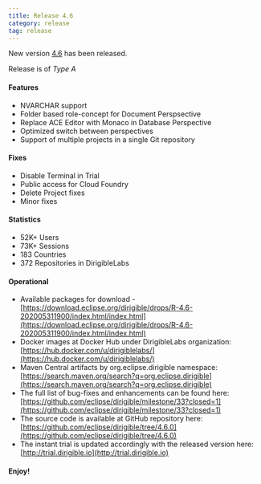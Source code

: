 ```yaml
---
title: Release 4.6
category: release
tag: release
---
```


New version [4.6](https://download.eclipse.org/dirigible/drops/R-4.6-202005311900/index.html) has been released.

Release is of *Type A*

#### Features

* NVARCHAR support
* Folder based role-concept for Document Perspsective
* Replace ACE Editor with Monaco in Database Perspective
* Optimized switch between perspectives
* Support of multiple projects in a single Git repository


#### Fixes

* Disable Terminal in Trial
* Public access for Cloud Foundry
* Delete Project fixes
* Minor fixes

#### Statistics

* 52K+ Users
* 73K+ Sessions
* 183 Countries
* 372 Repositories in DirigibleLabs

#### Operational

* Available packages for download - [https://download.eclipse.org/dirigible/drops/R-4.6-202005311900/index.html/index.html](https://download.eclipse.org/dirigible/drops/R-4.6-202005311900/index.html/index.html)
* Docker images at Docker Hub under DirigibleLabs organization:	[https://hub.docker.com/u/dirigiblelabs/](https://hub.docker.com/u/dirigiblelabs/)
* Maven Central artifacts by org.eclipse.dirigible namespace: [https://search.maven.org/search?q=org.eclipse.dirigible](https://search.maven.org/search?q=org.eclipse.dirigible)
* The full list of bug-fixes and enhancements can be found here: [https://github.com/eclipse/dirigible/milestone/33?closed=1](https://github.com/eclipse/dirigible/milestone/33?closed=1)
* The source code is available at GitHub repository here: [https://github.com/eclipse/dirigible/tree/4.6.0](https://github.com/eclipse/dirigible/tree/4.6.0)
* The instant trial is updated accordingly with the released version here: [http://trial.dirigible.io](http://trial.dirigible.io)

#### Enjoy!
